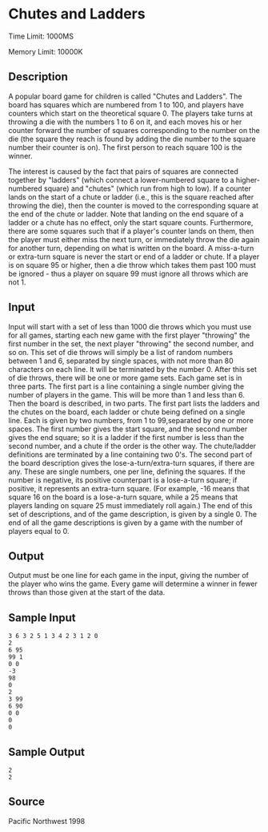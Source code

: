 # Chutes and Ladders

Time Limit: 1000MS

Memory Limit: 10000K


## Description

A popular board game for children is called "Chutes and Ladders". The board has squares which are numbered from 1 to 100, and players have counters which start on the theoretical square 0. The players take turns at throwing a die with the numbers 1 to 6 on it, and each moves his or her counter forward the number of squares corresponding to the number on the die (the square they reach is found by adding the die number to the square number their counter is on). The first person to reach square 100 is the winner.

The interest is caused by the fact that pairs of squares are connected together by "ladders" (which connect a lower-numbered square to a higher-numbered square) and "chutes" (which run from high to low). If a counter lands on the start of a chute or ladder (i.e., this is the square reached after throwing the die), then the counter is moved to the corresponding square at the end of the chute or ladder. Note that landing on the end square of a ladder or a chute has no effect, only the start square counts. Furthermore, there are some squares such that if a player's counter lands on them, then the player must either miss the next turn, or immediately throw the die again for another turn, depending on what is written on the board. A miss-a-turn or extra-turn square is never the start or end of a ladder or chute. If a player is on square 95 or higher, then a die throw which takes them past 100 must be ignored - thus a player on square 99 must ignore all throws which are not 1.


## Input

Input will start with a set of less than 1000 die throws which you must use for all games, starting each new game with the first player "throwing" the first number in the set, the next player "throwing" the second number, and so on. This set of die throws will simply be a list of random numbers between 1 and 6, separated by single spaces, with not more than 80 characters on each line. It will be terminated by the number 0. After this set of die throws, there will be one or more game sets. Each game set is in three parts. The first part is a line containing a single number giving the number of players in the game. This will be more than 1 and less than 6. Then the board is described, in two parts. The first part lists the ladders and the chutes on the board, each ladder or chute being defined on a single line. Each is given by two numbers, from 1 to 99,separated by one or more spaces. The first number gives the start square, and the second number gives the end square; so it is a ladder if the first number is less than the second number, and a chute if the order is the other way. The chute/ladder definitions are terminated by a line containing two 0's. The second part of the board description gives the lose-a-turn/extra-turn squares, if there are any. These are single numbers, one per line, defining the squares. If the number is negative, its positive counterpart is a lose-a-turn square; if positive, it represents an extra-turn square. (For example, -16 means that square 16 on the board is a lose-a-turn square, while a 25 means that players landing on square 25 must immediately roll again.) The end of this set of descriptions, and of the game description, is given by a single 0. The end of all the game descriptions is given by a game with the number of players equal to 0.


## Output

Output must be one line for each game in the input, giving the number of the player who wins the game. Every game will determine a winner in fewer throws than those given at the start of the data.


## Sample Input

```
3 6 3 2 5 1 3 4 2 3 1 2 0
2
6 95
99 1
0 0
-3
98
0
2
3 99
6 90
0 0
0
0
```


## Sample Output

```
2
2
```


## Source

Pacific Northwest 1998
